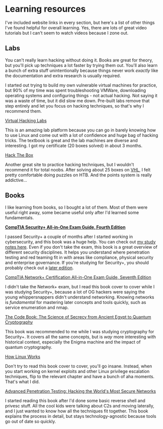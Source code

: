 # Learning resources
I've included website links in every section, but here's a list of other things I've found helpful for overall learning. Yes, there are lots of great video tutorials but I can't seem to watch videos because I zone out.

## Labs
You can't really learn hacking without doing it. Books are great for theory, but you'll pick up techniques a lot faster by trying them out. You'll also learn a bunch of extra stuff unintentionally because things never work *exactly* like the documentation and extra research is usually required.

I started out trying to build my own vulnerable virtual machines for practice, but 90% of my time was spent troubleshooting VMWare, downloading operating systems and configuring things - not actual hacking. Not saying it was a waste of time, but it did slow me down. Pre-built labs remove that step entirely and let you focus on hacking techniques, so that's why I recommend them.

[Virtual Hacking Labs](https://www.virtualhackinglabs.com/)

This is an amazing lab platform because you can go in barely knowing how to use Linux and come out with a lot of confidence and huge bag of hacking tricks. The textbook is great and the lab machines are diverse and interesting. I got my certificate (20 boxes solved) in about 3 months.

[Hack The Box](https://www.hackthebox.eu/)

Another great site to practice hacking techniques, but I wouldn't recommend it for total noobs. After solving about 25 boxes on [VHL](https://www.virtualhackinglabs.com/), I felt pretty comfortable doing puzzles on HTB. And the points system is really addictive...

## Books
I like learning from books, so I bought a lot of them. Most of them were useful right away, some became useful only after I'd learned some fundamentals.

**[CompTIA Security+ All-in-One Exam Guide, Fourth Edition](https://www.amazon.com/CompTIA-Security-Guide-Fourth-SY0-401/dp/0071841245)**

I passed Security+ a couple of months after I started working in cybersecurity, and this book was a huge help. You can check out [my study notes here](https://docs.google.com/document/d/1na4k4uGhpQA30pd02DrLYe2r2ukBwzUQ_CcA52Jn7Zs/edit?usp=sharing). Even if you don't take the exam, this book is a great overview of different security disciplines. It helps you understand where penetration testing and red teaming fit in with areas like compliance, physical security and enterprise governance. If you're studying for Security+, you should probably check out a [later edition](https://www.amazon.com/CompTIA-Security-Guide-Fifth-SY0-501/dp/1260019322/ref=pd_lpo_sbs_14_t_1?_encoding=UTF8&psc=1&refRID=KBMRK6TWZK5PVTADXDJC).

[CompTIA Network+ Certification All-in-One Exam Guide, Seventh Edition](https://www.amazon.com/CompTIA-Network-Certification-Seventh-N10-007/dp/1260122387/)

I didn't take the Network+ exam, but I read this book cover to cover while I was studying Security+, because a lot of OG hackers were saying the young whippersnappers didn't understand networking. Knowing networks is *fundamental* for mastering later concepts and tools quickly, such as service enumeration and nmap.

[The Code Book: The Science of Secrecy from Ancient Egypt to Quantum Cryptography](https://www.amazon.com/Code-Book-Science-Secrecy-Cryptography/dp/0385495323)

This book was recommended to me while I was studying cryptography for Security+. It covers all the same concepts, but is *way* more interesting with historical context, especially the Enigma machine and the impact of quantum cryptography.

[How Linux Works](https://www.amazon.com/How-Linux-Works-2nd-Superuser/dp/1593275676/)

Don't try to read this book cover to cover, you'll go insane. Instead, when you start working on kernel exploits and other Linux privilege escalation techniques, flip to the relevant chapter and have a bunch of aha moments. That's what I did.

[Advanced Penetration Testing: Hacking the World's Most Secure Networks](https://www.amazon.com/Advanced-Penetration-Testing-Hacking-Networks/dp/1119367689/)

I started reading this book after I'd done some basic reverse shell and privesc stuff. All the cool kids were talking about C2s and moving laterally, and I just wanted to know how all the techniques fit together. This book explains the process in detail, but stays technology-agnostic because tools go out of date so quickly.

